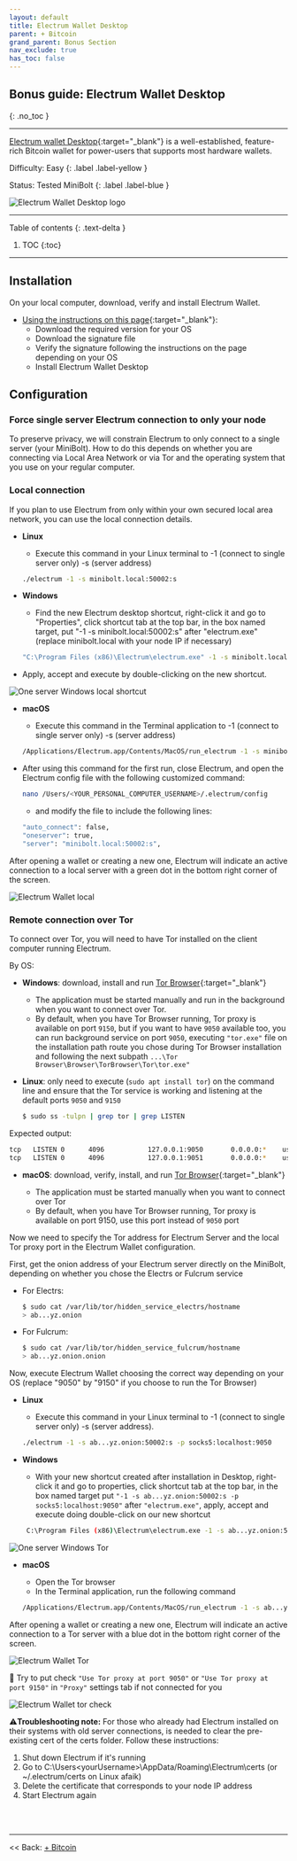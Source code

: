 ```yaml
---
layout: default
title: Electrum Wallet Desktop
parent: + Bitcoin
grand_parent: Bonus Section
nav_exclude: true
has_toc: false
---
```

<!-- markdownlint-disable MD014 MD022 MD025 MD033 MD040 -->

## Bonus guide: Electrum Wallet Desktop

{: .no_toc }

---

[Electrum wallet Desktop](https://electrum.org){:target="_blank"} is a well-established, feature-rich Bitcoin wallet for power-users that supports most hardware wallets.

Difficulty: Easy
{: .label .label-yellow }

Status: Tested MiniBolt
{: .label .label-blue }

![Electrum Wallet Desktop logo](../../../images/electrum_wallet_logo.png)

---

Table of contents
{: .text-delta }

1. TOC
{:toc}

---

## Installation

On your local computer, download, verify and install Electrum Wallet.

* [Using the instructions on this page](https://electrum.org/#download){:target="_blank"}:
  * Download the required version for your OS
  * Download the signature file
  * Verify the signature following the instructions on the page depending on your OS
  * Install Electrum Wallet Desktop

## Configuration

### Force single server Electrum connection to only your node

To preserve privacy, we will constrain Electrum to only connect to a single server (your MiniBolt). How to do this depends on whether you are connecting via Local Area Network or via Tor and the operating system that you use on your regular computer.

### Local connection

If you plan to use Electrum from only within your own secured local area network, you can use the local connection details.

* **Linux**

  * Execute this command in your Linux terminal to -1 (connect to single server only) -s (server address)

  ```sh
  ./electrum -1 -s minibolt.local:50002:s
  ```

* **Windows**

  * Find the new Electrum desktop shortcut, right-click it and go to "Properties", click shortcut tab at the top bar, in the box named target, put "-1 -s minibolt.local:50002:s" after "electrum.exe" (replace minibolt.local with your node IP if necessary)

  ```sh
  "C:\Program Files (x86)\Electrum\electrum.exe" -1 -s minibolt.local:50002:s
  ```

* Apply, accept and execute by double-clicking on the new shortcut.

![One server Windows local shortcut](../../../images/electrum-win-shortcut-local.PNG)

* **macOS**

  * Execute this command in the Terminal application to -1 (connect to single server only) -s (server address)

  ```sh
  /Applications/Electrum.app/Contents/MacOS/run_electrum -1 -s minibolt.local:50002:s
  ```

* After using this command for the first run, close Electrum, and open the Electrum config file with the following customized command:

  ```sh
  nano /Users/<YOUR_PERSONAL_COMPUTER_USERNAME>/.electrum/config
  ```

  * and modify the file to include the following lines:

  ```sh
  "auto_connect": false,
  "oneserver": true,
  "server": "minibolt.local:50002:s",
  ```

After opening a wallet or creating a new one, Electrum will indicate an active connection to a local server with a green dot in the bottom right corner of the screen.

![Electrum Wallet local](../../../images/electrum-wallet-local.PNG)

### Remote connection over Tor

To connect over Tor, you will need to have Tor installed on the client computer running Electrum.

By OS:

* **Windows**: download, install and run [Tor Browser](https://www.torproject.org){:target="_blank"}
  * The application must be started manually and run in the background when you want to connect over Tor.
  * By default, when you have Tor Browser running, Tor proxy is available on port `9150`, but if you want to have `9050` available too, you can run background service on port `9050`, executing `"tor.exe"` file on the installation path route you chose during Tor Browser installation and following the next subpath `...\Tor Browser\Browser\TorBrowser\Tor\tor.exe"`

* **Linux**: only need to execute (`sudo apt install tor`) on the command line and ensure that the Tor service is working and listening at the default ports `9050` and `9150`
  
  ```sh
  $ sudo ss -tulpn | grep tor | grep LISTEN
  ```

Expected output:

  ```sh
  tcp   LISTEN 0      4096           127.0.0.1:9050       0.0.0.0:*    users:(("tor",pid=1847,fd=6))
  tcp   LISTEN 0      4096           127.0.0.1:9051       0.0.0.0:*    users:(("tor",pid=1847,fd=7))
  ```

* **macOS**: download, verify, install, and run [Tor Browser](https://www.torproject.org/){:target="_blank"}

  * The application must be started manually when you want to connect over Tor
  * By default, when you have Tor Browser running, Tor proxy is available on port 9150, use this port instead of `9050` port

Now we need to specify the Tor address for Electrum Server and the local Tor proxy port in the Electrum Wallet configuration.

First, get the onion address of your Electrum server directly on the MiniBolt, depending on whether you chose the Electrs or Fulcrum service

* For Electrs:

  ```sh
  $ sudo cat /var/lib/tor/hidden_service_electrs/hostname
  > ab...yz.onion
  ```

* For Fulcrum:

  ```sh
  $ sudo cat /var/lib/tor/hidden_service_fulcrum/hostname
  > ab...yz.onion.onion
  ```

Now, execute Electrum Wallet choosing the correct way depending on your OS (replace "9050" by "9150" if you choose to run the Tor Browser)

* **Linux**

  * Execute this command in your Linux terminal to -1 (connect to single server only) -s (server address).

  ```sh
  ./electrum -1 -s ab...yz.onion:50002:s -p socks5:localhost:9050
  ```

* **Windows**

  * With your new shortcut created after installation in Desktop, right-click it and go to properties, click shortcut tab at the top bar, in the box named target put `"-1 -s ab...yz.onion:50002:s -p socks5:localhost:9050"` after `"electrum.exe"`, apply, accept and execute doing double-click on our new shortcut

  ```sh
   C:\Program Files (x86)\Electrum\electrum.exe -1 -s ab...yz.onion:50002:s -p socks5:localhost:9050
  ```

![One server Windows Tor](../../../images/electrum-win-shortcut-tor.PNG)

* **macOS**

  * Open the Tor browser
  * In the Terminal application, run the following command

  ```sh
  /Applications/Electrum.app/Contents/MacOS/run_electrum -1 -s ab...yz.onion:50002:s -p socks5:localhost:9050
  ```

After opening a wallet or creating a new one, Electrum will indicate an active connection to a Tor server with a blue dot in the bottom right corner of the screen.

![Electrum Wallet Tor](../../../images/electrum-wallet-tor.png)

🚨 Try to put check `"Use Tor proxy at port 9050"` or `"Use Tor proxy at port 9150"` in `"Proxy"` settings tab if not connected for you

![Electrum Wallet tor check](../../../images/electrum-wallet-tor-check.PNG)

⚠️**Troubleshooting note:** For those who already had Electrum installed on their systems with old server connections, is needed to clear the pre-existing cert of the certs folder. Follow these instructions:

1. Shut down Electrum if it's running
2. Go to C:\Users\<yourUsername>\AppData/Roaming\Electrum\certs (or ~/.electrum/certs on Linux afaik)
3. Delete the certificate that corresponds to your node IP address
4. Start Electrum again

<br /><br />

---

<< Back: [+ Bitcoin](index.md)
